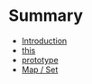 # Summary

* [Introduction](README.md)
* [this](this.md)
* [prototype](prototype.md)
* [Map \/ Set](map--set.md)

